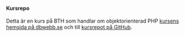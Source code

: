 #### Kursrepo

Detta är en kurs på BTH som handlar om objektorienterad PHP [kursens hemsida på dbwebb.se](https://dbwebb.se/kurser/oophp-v5/) och till [kursrepot på GitHub](https://github.com/dbwebb-se/oophp).

